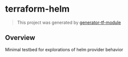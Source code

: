 # terraform-helm

> This project was generated by [generator-tf-module](https://github.com/sudokar/generator-tf-module)

## Overview

Minimal testbed for explorations of helm provider behavior 
